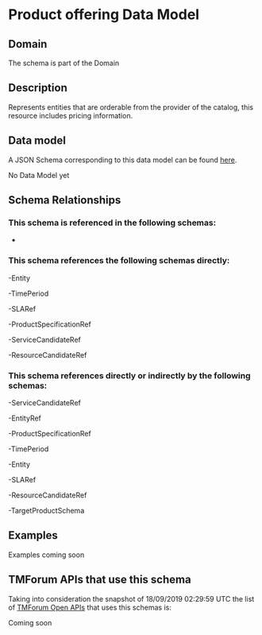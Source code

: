 # Product offering Data Model

## Domain

The  schema is part of the  Domain

## Description

Represents entities that are orderable from the provider of the catalog, this resource includes pricing information.

## Data model

A JSON Schema corresponding to this data model can be found
[here](https://github.com/tmforum-rand/schemas/blob/master/Product/ProductOffering.schema.json).

No Data Model yet

## Schema Relationships

### This schema is referenced in the following schemas:

-

### This schema references the following schemas directly:

-Entity

-TimePeriod

-SLARef

-ProductSpecificationRef

-ServiceCandidateRef

-ResourceCandidateRef

### This schema references directly or indirectly by the following schemas:

-ServiceCandidateRef

-EntityRef

-ProductSpecificationRef

-TimePeriod

-Entity

-SLARef

-ResourceCandidateRef

-TargetProductSchema



## Examples

Examples coming soon

## TMForum APIs that use this schema

Taking into consideration the snapshot of 18/09/2019 02:29:59 UTC the list of [TMForum Open APIs](https://www.tmforum.org/open-apis/) that uses this schemas is:

Coming soon